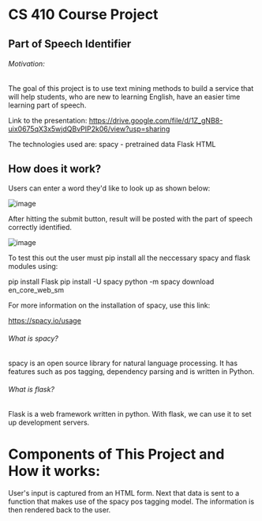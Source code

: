 # CS 410 Course Project
## Part of Speech Identifier
###### Motivation: 

The goal of this project is to use text mining methods to build a service that will help students, who are new to learning English, have an easier time learning part of speech.

Link to the presentation: 
https://drive.google.com/file/d/1Z_gNB8-uix0675qX3x5wjdQBvPIP2k06/view?usp=sharing

The technologies used are:
spacy - pretrained data
Flask
HTML

## How does it work?
Users can enter a word they'd like to look up as shown below:


![image](https://user-images.githubusercontent.com/89817271/145689627-16cb610f-1d97-496a-bd04-c4225aaa3fdc.png)


After hitting the submit button, result will be posted with the part of speech correctly identified.


![image](https://user-images.githubusercontent.com/89817271/145689838-2a77865a-97df-448d-bdba-4968697278d4.png)

To test this out the user must pip install all the neccessary spacy and flask modules using:

pip install Flask
pip install -U spacy
python -m spacy download en_core_web_sm

For more information on the installation of spacy, use this link:

https://spacy.io/usage

###### What is spacy?

spacy is an open source library for natural language processing. It has features such as pos tagging, dependency parsing and is written in Python.

###### What is flask?

Flask is a web framework written in python. With flask, we can use it to set up development servers.

# Components of This Project and How it works:

User's input is captured from an HTML form. Next that data is sent to a function that makes use of the spacy pos tagging model. The information is then rendered back to the user.

